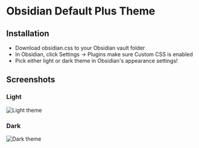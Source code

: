 # Obsidian Default Plus Theme

## Installation

- Download obsidian.css to your Obsidian vault folder
- In Obsidian, click Settings -> Plugins make sure Custom CSS is enabled
- Pick either light or dark theme in Obsidian's appearance settings!

## Screenshots

### Light

![Light theme](https://raw.githubusercontent.com/itsgg/obsidian-default-plus/master/screenshots/light.png)

### Dark

![Dark theme](https://raw.githubusercontent.com/itsgg/obsidian-default-plus/master/screenshots/dark.png)
